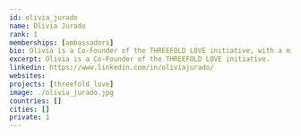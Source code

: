 ```yaml
---
id: olivia_jurado
name: Olivia Jurado
rank: 1
memberships: [ambassadors]
bio: Olivia is a Co-Founder of the THREEFOLD LOVE initiative, with a mission of digital inclusion by empowering communities through the use of ThreeFold technologies. Olivia is an eco-socialpreneur and serial volunteer. Living each day in mindful ways in an attempt to get back to a manner of living that is more harmonious with nature, while trying  to find a balance between high tech and low tech living.Spreading the love...into the fold. Co-Founder fell in love with Threefold I am happy to support the ThreeFold mission to cultivate the infrastructure for a new, secure, green & neutral internet for all because it is galvanized by dedication and a true love of people and our planet.
excerpt: Olivia is a Co-Founder of the THREEFOLD LOVE initiative.
linkedin: https://www.linkedin.com/in/oliviajurado/
websites:
projects: [threefold_love]
image: ./olivia_jurado.jpg
countries: []
cities: []
private: 1
---
```

